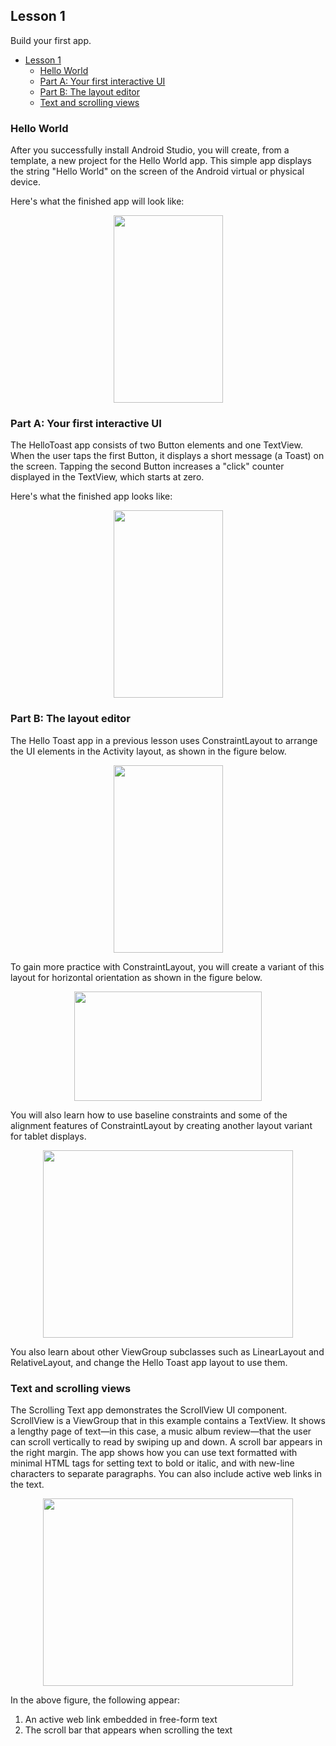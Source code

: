 ## Lesson 1
Build your first app.

- [Lesson 1](#lesson-1)
  * [Hello World](#hello-world)
  * [Part A: Your first interactive UI](#part-a--your-first-interactive-ui)
  * [Part B: The layout editor](#part-b--the-layout-editor)
  * [Text and scrolling views](#text-and-scrolling-views)

### Hello World
After you successfully install Android Studio, you will create, from a template, a new project for the Hello World app. This simple app displays the string "Hello World" on the screen of the Android virtual or physical device.

Here's what the finished app will look like:

<p align="center">
<img src="https://codelabs.developers.google.com/codelabs/android-training-hello-world/img/7d9f0ab03e4b7bdf.png" height="300" width="175">
</p>

### Part A: Your first interactive UI
The HelloToast app consists of two Button elements and one TextView. When the user taps the first Button, it displays a short message (a Toast) on the screen. Tapping the second Button increases a "click" counter displayed in the TextView, which starts at zero.

Here's what the finished app looks like:

<p align="center">
<img src="https://codelabs.developers.google.com/codelabs/android-training-layout-editor-part-a/img/9048846fe18c96b7.png" height="300" width="175">
</p>

### Part B: The layout editor
The Hello Toast app in a previous lesson uses ConstraintLayout to arrange the UI elements in the Activity layout, as shown in the figure below.

<p align="center">
<img src="https://codelabs.developers.google.com/codelabs/android-training-layout-editor-part-b/img/763a8c9297531c8d.png" height="300" width="175">
</p>

To gain more practice with ConstraintLayout, you will create a variant of this layout for horizontal orientation as shown in the figure below.

<p align="center">
<img src="https://codelabs.developers.google.com/codelabs/android-training-layout-editor-part-b/img/2b5d2e2da3dbac33.png" height="175" width="300">
</p>

You will also learn how to use baseline constraints and some of the alignment features of ConstraintLayout by creating another layout variant for tablet displays.

<p align="center">
<img src="https://codelabs.developers.google.com/codelabs/android-training-layout-editor-part-b/img/7a7e38f404c39fea.png" height="300" width="400">
</p>

You also learn about other ViewGroup subclasses such as LinearLayout and RelativeLayout, and change the Hello Toast app layout to use them.

### Text and scrolling views
The Scrolling Text app demonstrates the ScrollView UI component. ScrollView is a ViewGroup that in this example contains a TextView. It shows a lengthy page of text—in this case, a music album review—that the user can scroll vertically to read by swiping up and down. A scroll bar appears in the right margin. The app shows how you can use text formatted with minimal HTML tags for setting text to bold or italic, and with new-line characters to separate paragraphs. You can also include active web links in the text.

<p align="center">
<img src="https://codelabs.developers.google.com/codelabs/android-training-text-and-scrolling-views/img/7a5265ded9f5a41a.png" height="300" width="400">
</p>

In the above figure, the following appear:
1. An active web link embedded in free-form text
2. The scroll bar that appears when scrolling the text